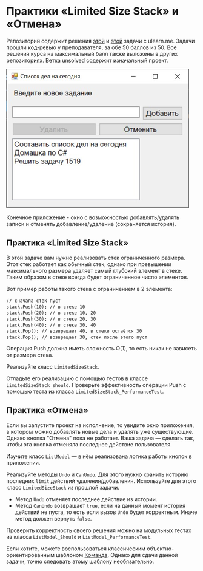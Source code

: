 # Практики «Limited Size Stack» и «Отмена»
Репозиторий содержит решения [этой](https://ulearn.me/course/basicprogramming2/Praktika_Limited_Size_Stack__cdf76069-758c-4a3c-aacb-df3fa877cac5) и [этой](https://ulearn.me/course/basicprogramming2/Praktika_Otmena__ab3d7575-9bb1-4a4f-8d07-c1a7c2646f40) задачи с ulearn.me.
Задачи прошли код-ревью у преподавателя, за обе 50 баллов из 50. Все решения курса на максимальный балл также выложены в других репозиториях.
Ветка unsolved содержит изначальный проект.

![](images_for_readme/Example.jpg)

Конечное приложение - окно с возможностью добавлять/удалять записи и отменять добавление/удаление (сохраняется история).

## Практика «Limited Size Stack»
В этой задаче вам нужно реализовать стек ограниченного размера. Этот стек работает как обычный стек, однако при превышении максимального размера удаляет самый глубокий элемент в стеке. Таким образом в стеке всегда будет ограниченное число элементов.

Вот пример работы такого стека с ограничением в 2 элемента:

```
// сначала стек пуст
stack.Push(10); // в стеке 10
stack.Push(20); // в стеке 10, 20
stack.Push(30); // в стеке 20, 30
stack.Push(40); // в стеке 30, 40
stack.Pop(); // возвращает 40, в стеке остаётся 30
stack.Pop(); // возвращает 30, стек после этого пуст
```

Операция Push должна иметь сложность O(1), то есть никак не зависеть от размера стека.

Реализуйте класс  `LimitedSizeStack`.

Отладьте его реализацию с помощью тестов в классе  `LimitedSizeStack_should`. Проверьте эффективность операции Push с помощью теста из класса  `LimitedSizeStack_PerformanceTest`.

## Практика «Отмена»
Если вы запустите проект на исполнение, то увидите окно приложения, в котором можно добавлять новые дела и удалять уже существующие. Однако кнопка "Отмена" пока не работает. Ваша задача — сделать так, чтобы эта кнопка отменяла последнее действие пользователя.

Изучите класс  `ListModel`  — в нём реализована логика работы кнопок в приложении.

Реализуйте методы  `Undo`  и  `CanUndo`. Для этого нужно хранить историю последних  `limit`  действий удаления/добавления. Используйте для этого класс  `LimitedSizeStack`  из прошлой задачи.

-   Метод  `Undo`  отменяет последнее действие из истории.
-   Метод  `CanUndo`  возвращает  `true`, если на данный момент история действий не пуста, то есть если вызов  `Undo`  будет корректным. Иначе метод должен вернуть  `false`.

Проверить корректность своего решения можно на модульных тестах из класса  `ListModel_Should`  и  `ListModel_PerformanceTest`.

Если хотите, можете воспользоваться классическим объектно-ориентированным шаблоном  [Команда](https://refactoring.guru/ru/design-patterns/command). Однако для сдачи данной задачи, точно следовать этому шаблону необязательно.
